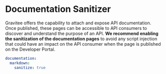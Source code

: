 # Documentation Sanitizer

Gravitee offers the capability to attach and expose API documentation. Once published, these pages can be accessible to API consumers to discover and understand the purpose of an API. **We recommend enabling the sanitization of the documentation pages** to avoid any script injection that could have an impact on the API consumer when the page is published on the Developer Portal.

```yaml
documentation:
  markdown:
    sanitize: true
```
